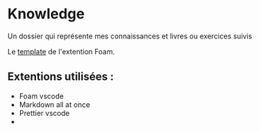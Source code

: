# Knowledge

Un dossier qui représente mes connaissances et livres ou exercices suivis

Le [template](https://github.com/foambubble/foam-template) de l'extention Foam.

## Extentions utilisées :

- Foam vscode
- Markdown all at once
- Prettier vscode
- 
